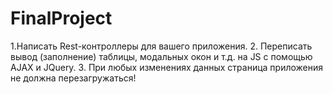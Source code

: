 # FinalProject
1.Написать Rest-контроллеры для вашего приложения. 2. Переписать вывод (заполнение) таблицы, модальных окон и т.д. на JS c помощью AJAX и JQuery. 3. При любых изменениях данных страница приложения не должна перезагружаться!
